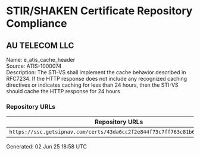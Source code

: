 # STIR/SHAKEN Certificate Repository Compliance

## AU TELECOM LLC

Name: e_atis_cache_header\
Source: ATIS-1000074\
Description: The STI-VS shall implement the cache behavior described in RFC7234. If the HTTP response does not include any recognized caching directives or indicates caching for less than 24 hours, then the STI-VS should cache the HTTP response for 24 hours
### Repository URLs

| Repository URLs | Not After |  Problems | Link |
|-----------------|-----------|-----------|------|
| `https://ssc.getsipnav.com/certs/43da6cc2f2e844f73c7ff763c81b6bbdf60a0912` | 13&#160;Apr&#160;24&#160;19:27&#160;UTC | true | [view](../../REPOS/95b8a45295f1ae0b93a64619965f627e50f486c8/README.md) |


Generated: 02 Jun 25 18:58 UTC